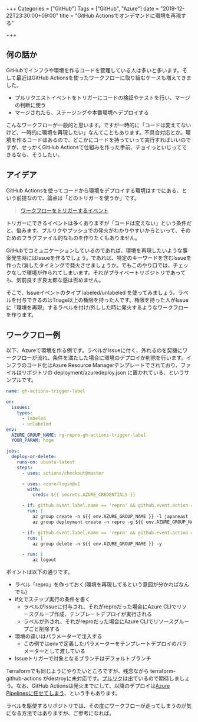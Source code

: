 +++
Categories = ["GitHub"]
Tags = ["GitHub", "Azure"]
date = "2019-12-22T23:30:00+09:00"
title = "GitHub Actionsでオンデマンドに環境を再現する"

+++

## 何の話か

GitHubでインフラや環境を作るコードを管理している人は多いと多います。そして最近はGitHub Actionsを使ったワークフローに取り組むケースも増えてきました。

* プルリクエストイベントをトリガーにコードの検証やテストを行い、マージの判断に使う
* マージされたら、ステージングや本番環境へデプロイする

こんなワークフローが一般的と思います。ですが一時的に「コードは変えてないけど、一時的に環境を再現したい」なんてこともあります。不具合対応とか。環境を作るコードはあるので、どこかにコードを持っていって実行すればいいのですが、せっかくGitHub Actionsで仕組みを作った手前、チョイっといじってできるなら、そうしたい。

## アイデア

GitHub Actionsを使ってコードから環境をデプロイする環境はすでにある、という前提なので、論点は「どのトリガーを使うか」です。

> [ワークフローをトリガーするイベント](https://help.github.com/ja/actions/automating-your-workflow-with-github-actions/events-that-trigger-workflows)

トリガーにできるイベントは多くありますが「コードは変えない」という条件だと、悩みます。プルリクやプッシュでの発火がわかりやすいからといって、そのためのフラグファイル的なものを作りたくもありません。

GitHubでコミュニケーションしているのであれば、環境を再現したいような事案発生時にはIssueを作るでしょう。であれば、特定のキーワードを含むIssueを作った/消したタイミングで発火させましょうか。でもこのやり口では、チェックなしで環境が作られてしまいます。それがプライベートリポジトリであっても、気前良すぎ良太郎な感は否めません。

そこで、Issueイベントのタイプ labeled/unlabeled を使ってみましょう。ラベルを付与できるのはTriage以上の権限を持った人です。権限を持った人がIssueに「環境を再現」するラベルを付け/外しした時に発火するようなワークフローを作ります。

## ワークフロー例

以下、Azureで環境を作る例です。ラベルがIssueに付く、外れるのを契機にワークフローが流れ、条件を満たした場合に環境のデプロイか削除を行います。インフラのコード化はAzure Resource Managerテンプレートでされており、ファイルはリポジトリの deployment/azuredeploy.json に置かれている、というサンプルです。

```yaml
name: gh-actions-trigger-label

on:
  issues:
    types:
      - labeled
      - unlabeled
env:
  AZURE_GROUP_NAME: rg-repro-gh-actions-trigger-label
  YOUR_PARAM: hoge

jobs:
  deploy-or-delete:
    runs-on: ubuntu-latest
    steps:
      - uses: actions/checkout@master

      - uses: azure/login@v1
        with:
          creds: ${{ secrets.AZURE_CREDENTIALS }}

      - if: github.event.label.name == 'repro' && github.event.action == 'labeled'
        run: |
          az group create -n ${{ env.AZURE_GROUP_NAME }} -l japaneast
          az group deployment create -n repro -g ${{ env.AZURE_GROUP_NAME }} --template-file deployment/azuredeploy.json --parameters name=${{ env.YOUR_PARAM }}

      - if: github.event.label.name == 'repro' && github.event.action == 'unlabeled'
        run: |
          az group delete -n ${{ env.AZURE_GROUP_NAME }} -y

      - run: |
          az logout
```

ポイントは以下の通りです。

* ラベル「repro」を作っておく(環境を再現してるという意図が分かればなんでも)
* if文でステップ実行の条件を書く
  * ラベルがIssueに付与され、それがreproだった場合にAzure CLIでリソースグループ作成、テンプレートデプロイが実行される
  * ラベルが外され、それがreproだった場合にAzure CLIでリソースグループごと削除する
* 環境の違いはパラメーターで注入する
  * この例ではenvで定義したパラメーターをテンプレートデプロイのパラメーターとして渡している
* Issueトリガーで対象となるブランチはデフォルトブランチ

Terraformでも同じようにやりたいところですが、残念ながら terraform-github-actions がdestroyに未対応です。[プルリク](https://github.com/hashicorp/terraform-github-actions/pull/77)は出ているので期待しましょう。なお、GitHub Actionsは発火までにして、以降のデプロイは[Azure Pipelinesに任せてしまう](https://github.com/Azure/pipelines)、という手もあります。

ラベルを駆使するリポジトリでは、その度にワークフローが走ってしまうのが気になる方法ではありますが、ご参考になれば。
